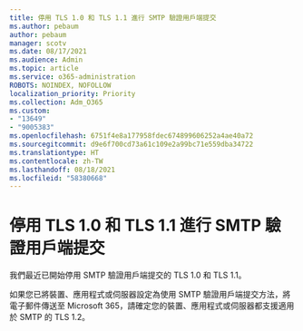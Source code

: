 ```yaml
---
title: 停用 TLS 1.0 和 TLS 1.1 進行 SMTP 驗證用戶端提交
ms.author: pebaum
author: pebaum
manager: scotv
ms.date: 08/17/2021
ms.audience: Admin
ms.topic: article
ms.service: o365-administration
ROBOTS: NOINDEX, NOFOLLOW
localization_priority: Priority
ms.collection: Adm_O365
ms.custom:
- "13649"
- "9005383"
ms.openlocfilehash: 6751f4e8a177958fdec674899606252a4ae40a72
ms.sourcegitcommit: d9e6f700cd73a61c109e2a99bc71e559dba34722
ms.translationtype: HT
ms.contentlocale: zh-TW
ms.lasthandoff: 08/18/2021
ms.locfileid: "58380668"
---
```

# <a name="disabling-tls10-and-tls-11-for-smtp-auth-client-submission"></a>停用 TLS 1.0 和 TLS 1.1 進行 SMTP 驗證用戶端提交

我們最近已開始停用 SMTP 驗證用戶端提交的 TLS 1.0 和 TLS 1.1。 

如果您已將裝置、應用程式或伺服器設定為使用 SMTP 驗證用戶端提交方法，將電子郵件傳送至 Microsoft 365，請確定您的裝置、應用程式或伺服器都支援適用於 SMTP 的 TLS 1.2。 